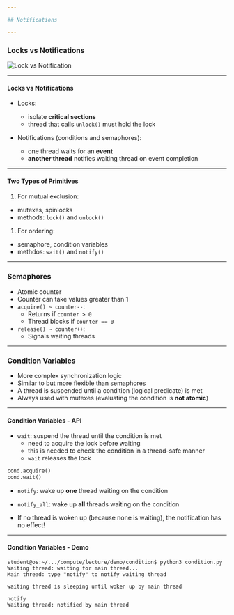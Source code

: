 ```yaml
---

## Notifications

---
```


### Locks vs Notifications

![Lock vs Notification](./media/lock-vs-notify.svg)

----

#### Locks vs Notifications

* Locks:
  * isolate **critical sections**
  * thread that calls `unlock()` must hold the lock

* Notifications (conditions and semaphores):
  * one thread waits for an **event**
  * **another thread** notifies waiting thread on event completion

----

#### Two Types of Primitives

1. For mutual exclusion:

* mutexes, spinlocks
* methods: `lock()` and `unlock()`

1. For ordering:

* semaphore, condition variables
* methdos: `wait()` and `notify()`

---

### Semaphores

* Atomic counter
* Counter can take values greater than 1
* `acquire() ~ counter--`:
  * Returns if `counter > 0`
  * Thread blocks if `counter == 0`
* `release() ~ counter++`:
  * Signals waiting threads

---

### Condition Variables

* More complex synchronization logic
* Similar to but more flexible than semaphores
* A thread is suspended until a condition (logical predicate) is met
* Always used with mutexes (evaluating the condition is **not atomic**)

----

#### Condition Variables - API

* `wait`: suspend the thread until the condition is met
  * need to acquire the lock before waiting
  * this is needed to check the condition in a thread-safe manner
  * `wait` releases the lock

```python
cond.acquire()
cond.wait()
```

* `notify`: wake up **one** thread waiting on the condition
* `notify_all`: wake up **all** threads waiting on the condition

* If no thread is woken up (because none is waiting), the notification has no effect!

----

#### Condition Variables - Demo

```console
student@os:~/.../compute/lecture/demo/condition$ python3 condition.py
Waiting thread: waiting for main thread...
Main thread: type "notify" to notify waiting thread

waiting thread is sleeping until woken up by main thread

notify
Waiting thread: notified by main thread
```
